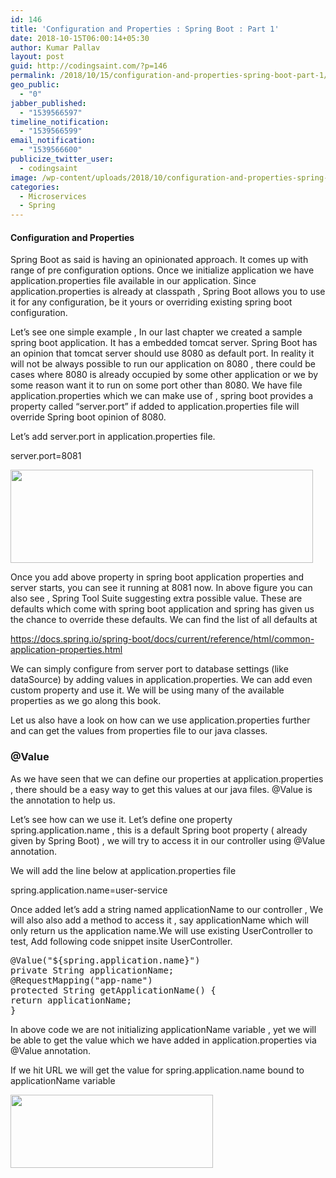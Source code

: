```yaml
---
id: 146
title: 'Configuration and Properties : Spring Boot : Part 1'
date: 2018-10-15T06:00:14+05:30
author: Kumar Pallav
layout: post
guid: http://codingsaint.com/?p=146
permalink: /2018/10/15/configuration-and-properties-spring-boot-part-1/
geo_public:
  - "0"
jabber_published:
  - "1539566597"
timeline_notification:
  - "1539566599"
email_notification:
  - "1539566600"
publicize_twitter_user:
  - codingsaint
image: /wp-content/uploads/2018/10/configuration-and-properties-spring-boot-part-1.png
categories:
  - Microservices
  - Spring
---
```

#### Configuration and Properties

Spring Boot as said is having an opinionated approach. It comes up with range of pre configuration options. Once we initialize application we have application.properties file available in our application. Since application.properties is already at classpath , Spring Boot allows you to use it for any configuration, be it yours or overriding existing spring boot configuration.

Let’s see one simple example , In our last chapter we created a sample spring boot application. It has a embedded tomcat server. Spring Boot has an opinion that tomcat server should use 8080 as default port. In reality it will not be always possible to run our application on 8080 , there could be cases where 8080 is already occupied by some other application or we by some reason want it to run on some port other than 8080. We have file application.properties which we can make use of , spring boot provides a property called “server.port” if added to application.properties file will override Spring boot opinion of 8080.

Let’s add server.port in application.properties file.

server.port=8081

<img title="" src="https://i1.wp.com/codingsaint.com/wp-content/uploads/2018/10/image5.png?resize=484%2C149&#038;ssl=1" alt="" width="484" height="149" data-recalc-dims="1" /> 

Once you add above property in spring boot application properties and server starts, you can see it running at 8081 now. In above figure you can also see , Spring Tool Suite suggesting extra possible value. These are defaults which come with spring boot application and spring has given us the chance to override these defaults. We can find the list of all defaults at

<https://docs.spring.io/spring-boot/docs/current/reference/html/common-application-properties.html>

We can simply configure from server port to database settings (like dataSource) by adding values in application.properties. We can add even custom property and use it. We will be using many of the available properties as we go along this book.

Let us also have a look on how can we use application.properties further and can get the values from properties file to our java classes.

### @Value

As we have seen that we can define our properties at application.properties , there should be a easy way to get this values at our java files. @Value is the annotation to help us.

Let’s see how can we use it. Let’s define one property spring.application.name , this is a default Spring boot property ( already given by Spring Boot) , we will try to access it in our controller using @Value annotation.

We will add the line below at application.properties file

spring.application.name=user-service

Once added let’s add a string named applicationName to our controller , We will also also add a method to access it , say applicationName which will only return us the application name.We will use existing UserController to test, Add following code snippet insite UserController.

<pre class="brush: java; title: ; notranslate" title="">@Value("${spring.application.name}")
private String applicationName;
@RequestMapping("app-name")
protected String getApplicationName() {
return applicationName;
}
</pre>

In above code we are not initializing applicationName variable , yet we will be able to get the value which we have added in application.properties via @Value annotation.

If we hit URL we will get the value for spring.application.name bound to applicationName variable

<img title="" src="https://i0.wp.com/codingsaint.com/wp-content/uploads/2018/10/null5.png?resize=324%2C117&#038;ssl=1" alt="" width="324" height="117" data-recalc-dims="1" /> 

 

